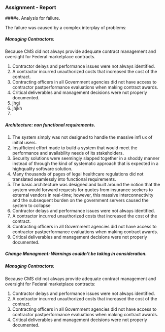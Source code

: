 
### Assignment - Report 

####e. Analysis for failure.

The failure was caused by a complex interplay of problems:

##### Managing Contractors:
Because CMS did not always provide adequate contract management and oversight for Federal marketplace contracts.
1. Contractor delays and performance issues were not always identified.
2. A contractor incurred unauthorized costs that increased the cost of the contract.
3. Contracting officers in all Government agencies did not have access to contractor pastperformance evaluations when making contract awards.
4. Critical deliverables and management decisions were not properly documented. 
5. jhgj
6. jhjkh
7. 

##### Architecture: non functional requirements.
 1.  The system simply was not designed to handle the massive infl ux of initial users. 
 2.  Insufficient effort made to build a system that would meet the performance and availability needs of its stakeholders. 
 3.  Security solutions were seemingly slapped together in a shoddy manner instead of through the kind of systematic approach that is expected in a highquality software solution.
 4. Many thousands of pages of legal healthcare regulations did not translated seamlessly into functional requirements.
 5. The basic architecture was designed and built around the notion that the system would forward requests for quotes from insurance seekers to external vendors in real-time; however, this massive interconnectivity and the subsequent burden on the government servers caused the system to collapse
 6. Contractor delays and performance issues were not always identified.
 7. A contractor incurred unauthorized costs that increased the cost of the contract.
 8. Contracting officers in all Government agencies did not have access to contractor pastperformance evaluations when making contract awards.
 9. Critical deliverables and management decisions were not properly documented.
 
##### Change Managment: Warnings couldn't be taking in consideration.

##### Managing Contractors:
Because CMS did not always provide adequate contract management and oversight for Federal marketplace contracts:
1. Contractor delays and performance issues were not always identified.
2. A contractor incurred unauthorized costs that increased the cost of the contract.
3. Contracting officers in all Government agencies did not have access to contractor pastperformance evaluations when making contract awards.
4. Critical deliverables and management decisions were not properly documented.

